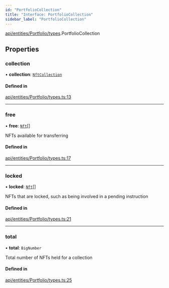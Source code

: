 ```yaml
---
id: "PortfolioCollection"
title: "Interface: PortfolioCollection"
sidebar_label: "PortfolioCollection"
---
```


[api/entities/Portfolio/types](../../../../../../modules/API/Entities/Portfolio/Types/Types.md).PortfolioCollection

## Properties

### collection

• **collection**: [`NftCollection`](../../../../../../classes/API/Entities/Asset/NonFungible/NftCollection/NftCollection.md)

#### Defined in

[api/entities/Portfolio/types.ts:13](https://github.com/PolymeshAssociation/polymesh-sdk/blob/adcc38781/src/api/entities/Portfolio/types.ts#L13)

___

### free

• **free**: [`Nft`](../../../../../../classes/API/Entities/Asset/NonFungible/Nft/Nft.md)[]

NFTs available for transferring

#### Defined in

[api/entities/Portfolio/types.ts:17](https://github.com/PolymeshAssociation/polymesh-sdk/blob/adcc38781/src/api/entities/Portfolio/types.ts#L17)

___

### locked

• **locked**: [`Nft`](../../../../../../classes/API/Entities/Asset/NonFungible/Nft/Nft.md)[]

NFTs that are locked, such as being involved in a pending instruction

#### Defined in

[api/entities/Portfolio/types.ts:21](https://github.com/PolymeshAssociation/polymesh-sdk/blob/adcc38781/src/api/entities/Portfolio/types.ts#L21)

___

### total

• **total**: `BigNumber`

Total number of NFTs held for a collection

#### Defined in

[api/entities/Portfolio/types.ts:25](https://github.com/PolymeshAssociation/polymesh-sdk/blob/adcc38781/src/api/entities/Portfolio/types.ts#L25)

